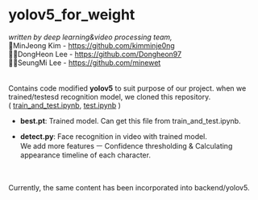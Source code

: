 # yolov5_for_weight

_written by deep learning&video processing team,_<br>
🎅MinJeong Kim - https://github.com/kimminje0ng<br>
👨‍💻DongHeon Lee - https://github.com/Dongheon97<br>
🙎‍♀️SeungMi Lee - https://github.com/minewet<br>
<br>
<br>
Contains code modified **yolov5** to suit purpose of our project.
when we trained/testesd recognition model, we cloned this repository.<br>
(
<a href="https://github.com/SiliconValleyInternship-Kim-Oh-E/yolo_recognition/blob/main/train_and_test.ipynb">train_and_test.ipynb</a>, 
<a href="https://github.com/SiliconValleyInternship-Kim-Oh-E/yolo_recognition/blob/main/test.ipynb">test.ipynb</a>
)

- **best.pt**: Trained model. Can get this file from train_and_test.ipynb.

- **detect.py**: Face recognition in video with trained model.  
We add more features ㅡ Confidence thresholding & Calculating appearance timeline of each character.
<br>
<br>
Currently, the same content has been incorporated into backend/yolov5.


